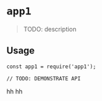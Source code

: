# `app1`

> TODO: description

## Usage

```
const app1 = require('app1');

// TODO: DEMONSTRATE API
```

hh
hh
